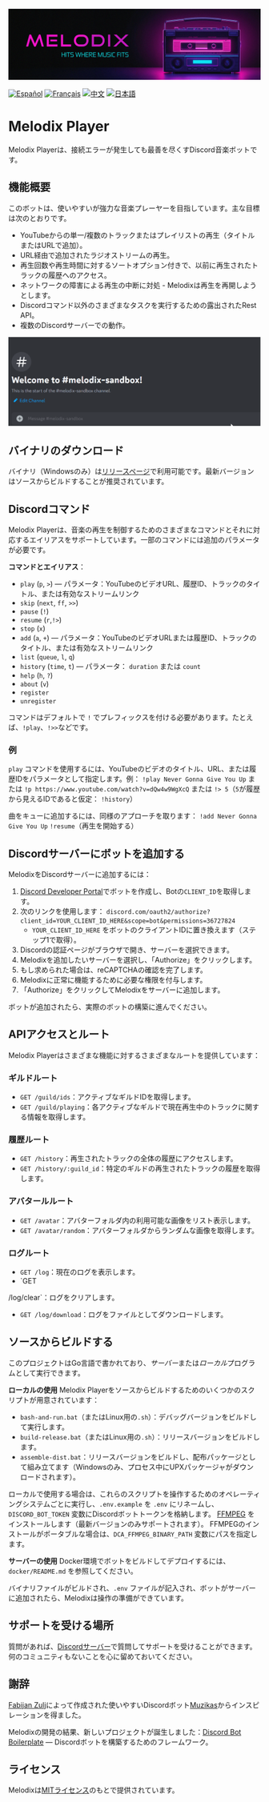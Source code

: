 ![# Header](https://raw.githubusercontent.com/keshon/melodix-player/master/assets/banner-readme.png)

[![Español](https://img.shields.io/badge/Español-README-blue)](/docs/README_ES.md) [![Français](https://img.shields.io/badge/Français-README-blue)](/docs/README_FR.md) [![中文](https://img.shields.io/badge/中文-README-blue)](/docs/README_CN.md) [![日本語](https://img.shields.io/badge/日本語-README-blue)](/docs/README_JP.md)

# Melodix Player

Melodix Playerは、接続エラーが発生しても最善を尽くすDiscord音楽ボットです。

## 機能概要

このボットは、使いやすいが強力な音楽プレーヤーを目指しています。主な目標は次のとおりです。

- YouTubeからの単一/複数のトラックまたはプレイリストの再生（タイトルまたはURLで追加）。
- URL経由で追加されたラジオストリームの再生。
- 再生回数や再生時間に対するソートオプション付きで、以前に再生されたトラックの履歴へのアクセス。
- ネットワークの障害による再生の中断に対処 - Melodixは再生を再開しようとします。
- Discordコマンド以外のさまざまなタスクを実行するための露出されたRest API。
- 複数のDiscordサーバーでの動作。

![再生の例](https://github.com/keshon/melodix-player/blob/master/assets/demo.gif)

## バイナリのダウンロード

バイナリ（Windowsのみ）は[リリースページ](https://github.com/keshon/melodix-player/releases)で利用可能です。最新バージョンはソースからビルドすることが推奨されています。

## Discordコマンド

Melodix Playerは、音楽の再生を制御するためのさまざまなコマンドとそれに対応するエイリアスをサポートしています。一部のコマンドには追加のパラメータが必要です。

**コマンドとエイリアス**：
- `play` (`p`, `>`) — パラメータ：YouTubeのビデオURL、履歴ID、トラックのタイトル、または有効なストリームリンク
- `skip` (`next`, `ff`, `>>`)
- `pause` (`!`)
- `resume` (`r`,`!>`)
- `stop` (`x`)
- `add` (`a`, `+`) — パラメータ：YouTubeのビデオURLまたは履歴ID、トラックのタイトル、または有効なストリームリンク
- `list` (`queue`, `l`, `q`)
- `history` (`time`, `t`) — パラメータ： `duration` または `count`
- `help` (`h`, `?`)
- `about` (`v`)
- `register`
- `unregister`

コマンドはデフォルトで `!` でプレフィックスを付ける必要があります。たとえば、`!play`、`!>>`などです。

### 例
`play` コマンドを使用するには、YouTubeのビデオのタイトル、URL、または履歴IDをパラメータとして指定します。例：
`!play Never Gonna Give You Up` 
または 
`!p https://www.youtube.com/watch?v=dQw4w9WgXcQ` 
または 
`!> 5`（`5`が履歴から見えるIDであると仮定： `!history`）

曲をキューに追加するには、同様のアプローチを取ります：
`!add Never Gonna Give You Up` 
`!resume`（再生を開始する）

## Discordサーバーにボットを追加する

MelodixをDiscordサーバーに追加するには：

1. [Discord Developer Portal](https://discord.com/developers/applications)でボットを作成し、Botの`CLIENT_ID`を取得します。
2. 次のリンクを使用します： `discord.com/oauth2/authorize?client_id=YOUR_CLIENT_ID_HERE&scope=bot&permissions=36727824`
   - `YOUR_CLIENT_ID_HERE` をボットのクライアントIDに置き換えます（ステップ1で取得）。
3. Discordの認証ページがブラウザで開き、サーバーを選択できます。
4. Melodixを追加したいサーバーを選択し、「Authorize」をクリックします。
5. もし求められた場合は、reCAPTCHAの確認を完了します。
6. Melodixに正常に機能するために必要な権限を付与します。
7. 「Authorize」をクリックしてMelodixをサーバーに追加します。

ボットが追加されたら、実際のボットの構築に進んでください。

## APIアクセスとルート

Melodix Playerはさまざまな機能に対するさまざまなルートを提供しています：

### ギルドルート

- `GET /guild/ids`：アクティブなギルドIDを取得します。
- `GET /guild/playing`：各アクティブなギルドで現在再生中のトラックに関する情報を取得します。

### 履歴ルート

- `GET /history`：再生されたトラックの全体の履歴にアクセスします。
- `GET /history/:guild_id`：特定のギルドの再生されたトラックの履歴を取得します。

### アバタールルート

- `GET /avatar`：アバターフォルダ内の利用可能な画像をリスト表示します。
- `GET /avatar/random`：アバターフォルダからランダムな画像を取得します。

### ログルート

- `GET /log`：現在のログを表示します。
- `GET

 /log/clear`：ログをクリアします。
- `GET /log/download`：ログをファイルとしてダウンロードします。

## ソースからビルドする

このプロジェクトはGo言語で書かれており、*サーバー*または*ローカル*プログラムとして実行できます。

**ローカルの使用**
Melodix Playerをソースからビルドするためのいくつかのスクリプトが用意されています：
- `bash-and-run.bat`（またはLinux用の`.sh`）：デバッグバージョンをビルドして実行します。
- `build-release.bat`（またはLinux用の`.sh`）：リリースバージョンをビルドします。
- `assemble-dist.bat`：リリースバージョンをビルドし、配布パッケージとして組み立てます（Windowsのみ、プロセス中にUPXパッケージャがダウンロードされます）。

ローカルで使用する場合は、これらのスクリプトを操作するためのオペレーティングシステムごとに実行し、`.env.example` を `.env` にリネームし、`DISCORD_BOT_TOKEN` 変数にDiscordボットトークンを格納します。 [FFMPEG](https://ffmpeg.org/) をインストールします（最新バージョンのみサポートされます）。 FFMPEGのインストールがポータブルな場合は、`DCA_FFMPEG_BINARY_PATH` 変数にパスを指定します。

**サーバーの使用**
Docker環境でボットをビルドしてデプロイするには、`docker/README.md` を参照してください。

バイナリファイルがビルドされ、`.env` ファイルが記入され、ボットがサーバーに追加されたら、Melodixは操作の準備ができています。

## サポートを受ける場所

質問があれば、[Discordサーバー](https://discord.gg/NVtdTka8ZT)で質問してサポートを受けることができます。何のコミュニティもないことを心に留めておいてください。

## 謝辞

[Fabijan Zulj](https://github.com/FabijanZulj)によって作成された使いやすいDiscordボット[Muzikas](https://github.com/FabijanZulj/Muzikas)からインスピレーションを得ました。

Melodixの開発の結果、新しいプロジェクトが誕生しました：[Discord Bot Boilerplate](https://github.com/keshon/discord-bot-boilerplate) — Discordボットを構築するためのフレームワーク。

## ライセンス

Melodixは[MITライセンス](https://opensource.org/licenses/MIT)のもとで提供されています。